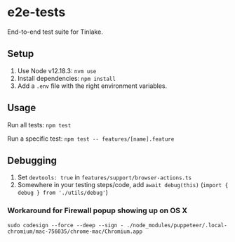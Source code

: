 # e2e-tests
End-to-end test suite for Tinlake.

## Setup
1. Use Node v12.18.3: `nvm use`
2. Install dependencies: `npm install`
3. Add a `.env` file with the right environment variables.

## Usage
Run all tests: `npm test`

Run a specific test: `npm test -- features/[name].feature`

## Debugging

1. Set `devtools: true` in `features/support/browser-actions.ts`
2. Somewhere in your testing steps/code, add `await debug(this)` (`import { debug } from './utils/debug'`)

### Workaround for Firewall popup showing up on OS X

`sudo codesign --force --deep --sign - ./node_modules/puppeteer/.local-chromium/mac-756035/chrome-mac/Chromium.app`
